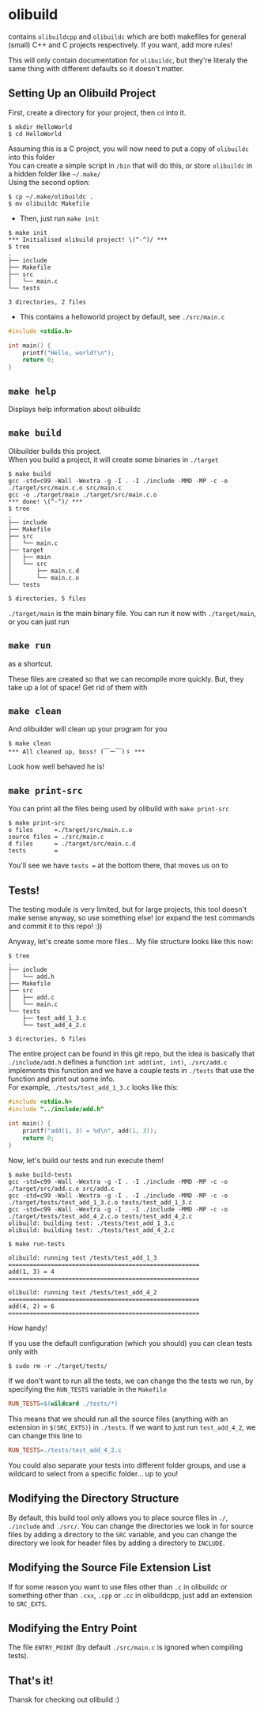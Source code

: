 # olibuild
contains `olibuildcpp` and `olibuildc` which are both makefiles for general (small) C++ and C projects respectively. If you want, add more rules!

This will only contain documentation for `olibuildc`, but they're literaly the same thing with different defaults so it doesn't matter.

## Setting Up an Olibuild Project

First, create a directory for your project, then `cd` into it.

```plaintext
$ mkdir HelloWorld
$ cd HelloWorld
```

Assuming this is a C project, you will now need to put a copy of `olibuildc` into this folder  
You can create a simple script in `/bin` that will do this, or store `olibuildc` in a hidden folder like `~/.make/`  
Using the second option:  

```plaintext
$ cp ~/.make/olibuildc .
$ mv olibuildc Makefile
```

- Then, just run `make init`

```plaintext
$ make init
*** Initialised olibuild project! \(^-^)/ *** 
$ tree
.
├── include
├── Makefile
├── src
│   └── main.c
└── tests

3 directories, 2 files
```

- This contains a helloworld project by default, see `./src/main.c`

```c
#include <stdio.h>

int main() {
    printf("Hello, world!\n");
    return 0;
}
```

## `make help`

Displays help information about olibuildc

## `make build`

Olibuilder builds this project.  
When you build a project, it will create some binaries in `./target`

```plaintext
$ make build
gcc -std=c99 -Wall -Wextra -g -I . -I ./include -MMD -MP -c -o ./target/src/main.c.o src/main.c
gcc -o ./target/main ./target/src/main.c.o
*** done! \(^-^)/ ***
$ tree
.
├── include
├── Makefile
├── src
│   └── main.c
├── target
│   ├── main
│   └── src
│       ├── main.c.d
│       └── main.c.o
└── tests

5 directories, 5 files
```

`./target/main` is the main binary file. You can run it now with `./target/main`, or you can just run

## `make run`

as a shortcut.

These files are created so that we can recompile more quickly. But, they take up a lot of space! Get rid of them with 

## `make clean`

And olibuilder will clean up your program for you

```plaintext
$ make clean
*** All cleaned up, boss! (￣ー￣)ゞ ***
```

Look how well behaved he is!

## `make print-src`

You can print all the files being used by olibuild with `make print-src`

```plaintext
$ make print-src
o files      =./target/src/main.c.o
source files = ./src/main.c
d files      = ./target/src/main.c.d
tests        = 
```

You'll see we have `tests =` at the bottom there, that moves us on to 

## Tests!

The testing module is very limited, but for large projects, this tool doesn't make sense anyway, so use something else! (or expand the test commands and commit it to this repo! :))  

Anyway, let's create some more files... My file structure looks like this now:

```plaintext
$ tree
.
├── include
│   └── add.h
├── Makefile
├── src
│   ├── add.c
│   └── main.c
└── tests
    ├── test_add_1_3.c
    └── test_add_4_2.c

3 directories, 6 files
```

The entire project can be found in this git repo, but the idea is basically that `./include/add.h` defines a function `int add(int, int)`, `./src/add.c` implements this function and we have a couple tests in `./tests` that use the function and print out some info.  
For example, `./tests/test_add_1_3.c` looks like this:

```c
#include <stdio.h>
#include "../include/add.h"

int main() {
	printf("add(1, 3) = %d\n", add(1, 3));
	return 0;
}
```

Now, let's build our tests and run execute them!

```plaintext
$ make build-tests 
gcc -std=c99 -Wall -Wextra -g -I . -I ./include -MMD -MP -c -o ./target/src/add.c.o src/add.c
gcc -std=c99 -Wall -Wextra -g -I . -I ./include -MMD -MP -c -o ./target/tests/test_add_1_3.c.o tests/test_add_1_3.c
gcc -std=c99 -Wall -Wextra -g -I . -I ./include -MMD -MP -c -o ./target/tests/test_add_4_2.c.o tests/test_add_4_2.c
olibuild: building test: ./tests/test_add_1_3.c 
olibuild: building test: ./tests/test_add_4_2.c 

$ make run-tests

olibuild: running test /tests/test_add_1_3
======================================================
add(1, 3) = 4
======================================================

olibuild: running test /tests/test_add_4_2
======================================================
add(4, 2) = 6
======================================================
```

How handy!

If you use the default configuration (which you should) you can clean tests only with

```plaintext
$ sudo rm -r ./target/tests/
```

If we don't want to run all the tests, we can change the the tests we run, by specifying the `RUN_TESTS` variable in the `Makefile`

```Makefile
RUN_TESTS=$(wildcard ./tests/*)
```

This means that we should run all the source files (anything with an extension in `$(SRC_EXTS)`) in `./tests`.
If we want to just run `test_add_4_2`, we can change this line to

```Makefile
RUN_TESTS=./tests/test_add_4_2.c
```

You could also separate your tests into different folder groups, and use a wildcard to select from a specific folder... up to you!

## Modifying the Directory Structure

By default, this build tool only allows you to place source files in `./`, `./include` and `./src/`. 
You can change the directories we look in for source files by adding a directory to the `SRC` variable, and you can change the directory we look for header files by adding a directory to `INCLUDE`.

## Modifying the Source File Extension List

If for some reason you want to use files other than `.c` in olibuildc or something other than `.cxx`, `.cpp` or `.cc` in olibuildcpp, just add an extension to `SRC_EXTS`.

## Modifying the Entry Point

The file `ENTRY_POINT` (by default  `./src/main.c` is ignored when compiling tests).

## That's it!

Thansk for checking out olibuild :)
